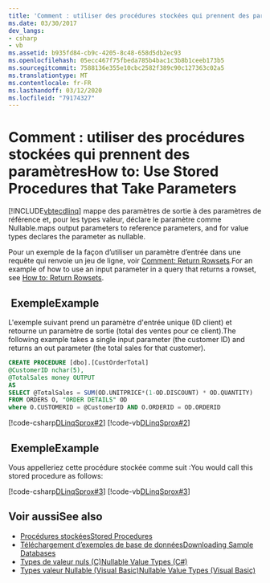 ```yaml
---
title: 'Comment : utiliser des procédures stockées qui prennent des paramètres'
ms.date: 03/30/2017
dev_langs:
- csharp
- vb
ms.assetid: b935fd84-cb9c-4205-8c48-658d5db2ec93
ms.openlocfilehash: 05ecc467f75fbeda785b4bac1c3b8b1ceeb173b5
ms.sourcegitcommit: 7588136e355e10cbc2582f389c90c127363c02a5
ms.translationtype: MT
ms.contentlocale: fr-FR
ms.lasthandoff: 03/12/2020
ms.locfileid: "79174327"
---
```

# <a name="how-to-use-stored-procedures-that-take-parameters"></a><span data-ttu-id="1e4d3-102">Comment : utiliser des procédures stockées qui prennent des paramètres</span><span class="sxs-lookup"><span data-stu-id="1e4d3-102">How to: Use Stored Procedures that Take Parameters</span></span>
[!INCLUDE[vbtecdlinq](../../../../../../includes/vbtecdlinq-md.md)] <span data-ttu-id="1e4d3-103">mappe des paramètres de sortie à des paramètres de référence et, pour les types valeur, déclare le paramètre comme Nullable.</span><span class="sxs-lookup"><span data-stu-id="1e4d3-103">maps output parameters to reference parameters, and for value types declares the parameter as nullable.</span></span>  
  
 <span data-ttu-id="1e4d3-104">Pour un exemple de la façon d’utiliser un paramètre d’entrée dans une requête qui renvoie un jeu de ligne, voir [Comment: Return Rowsets](how-to-return-rowsets.md).</span><span class="sxs-lookup"><span data-stu-id="1e4d3-104">For an example of how to use an input parameter in a query that returns a rowset, see [How to: Return Rowsets](how-to-return-rowsets.md).</span></span>  
  
## <a name="example"></a><span data-ttu-id="1e4d3-105"> Exemple</span><span class="sxs-lookup"><span data-stu-id="1e4d3-105">Example</span></span>  
 <span data-ttu-id="1e4d3-106">L'exemple suivant prend un paramètre d'entrée unique (ID client) et retourne un paramètre de sortie (total des ventes pour ce client).</span><span class="sxs-lookup"><span data-stu-id="1e4d3-106">The following example takes a single input parameter (the customer ID) and returns an out parameter (the total sales for that customer).</span></span>  
  
```sql
CREATE PROCEDURE [dbo].[CustOrderTotal]
@CustomerID nchar(5),  
@TotalSales money OUTPUT  
AS  
SELECT @TotalSales = SUM(OD.UNITPRICE*(1-OD.DISCOUNT) * OD.QUANTITY)  
FROM ORDERS O, "ORDER DETAILS" OD  
where O.CUSTOMERID = @CustomerID AND O.ORDERID = OD.ORDERID  
```  
  
 [!code-csharp[DLinqSprox#2](../../../../../../samples/snippets/csharp/VS_Snippets_Data/DLinqSprox/cs/northwind-sprox.cs#2)]
 [!code-vb[DLinqSprox#2](../../../../../../samples/snippets/visualbasic/VS_Snippets_Data/DLinqSprox/vb/northwind-sprox.vb#2)]  
  
## <a name="example"></a><span data-ttu-id="1e4d3-107"> Exemple</span><span class="sxs-lookup"><span data-stu-id="1e4d3-107">Example</span></span>  
 <span data-ttu-id="1e4d3-108">Vous appelleriez cette procédure stockée comme suit :</span><span class="sxs-lookup"><span data-stu-id="1e4d3-108">You would call this stored procedure as follows:</span></span>  
  
 [!code-csharp[DLinqSprox#3](../../../../../../samples/snippets/csharp/VS_Snippets_Data/DLinqSprox/cs/Program.cs#3)]
 [!code-vb[DLinqSprox#3](../../../../../../samples/snippets/visualbasic/VS_Snippets_Data/DLinqSprox/vb/Module1.vb#3)]  
  
## <a name="see-also"></a><span data-ttu-id="1e4d3-109">Voir aussi</span><span class="sxs-lookup"><span data-stu-id="1e4d3-109">See also</span></span>

- [<span data-ttu-id="1e4d3-110">Procédures stockées</span><span class="sxs-lookup"><span data-stu-id="1e4d3-110">Stored Procedures</span></span>](stored-procedures.md)
- [<span data-ttu-id="1e4d3-111">Téléchargement d’exemples de base de données</span><span class="sxs-lookup"><span data-stu-id="1e4d3-111">Downloading Sample Databases</span></span>](downloading-sample-databases.md)
- [<span data-ttu-id="1e4d3-112">Types de valeur nuls (C)</span><span class="sxs-lookup"><span data-stu-id="1e4d3-112">Nullable Value Types (C#)</span></span>](../../../../../csharp/language-reference/builtin-types/nullable-value-types.md)
- [<span data-ttu-id="1e4d3-113">Types valeur Nullable (Visual Basic)</span><span class="sxs-lookup"><span data-stu-id="1e4d3-113">Nullable Value Types (Visual Basic)</span></span>](../../../../../visual-basic/programming-guide/language-features/data-types/nullable-value-types.md)

